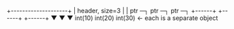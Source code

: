 +--------------------+
| header, size=3     |
| ptr ─┐ ptr ─┐ ptr ─┐
+------+ +------+ +------+
       ▼        ▼        ▼
    int(10)  int(20)  int(30) ← each is a separate object
